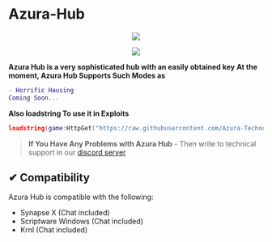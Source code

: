 # Azura-Hub
<p align="center">
  <img src="https://readme-typing-svg.herokuapp.com/?lines=Azura+Hub+Best+Utility+For+Roblox!&font=Fira%20Code&center=true&width=420&height=50">
</p>

<p align="center">
  <a href="[https://discord.gg/U7SDSjQgJu](https://discord.gg/U7SDSjQgJu)" alt="Discord" title="Discord Server Project">
    <img src="https://img.shields.io/discord/819650821314052106?color=7289DA&logo=discord&logoColor=white&style=for-the-badge"/></a>
</p>

**Azura Hub is a very sophisticated hub with an easily obtained key**
**At the moment, Azura Hub Supports Such Modes as**
```lua
- Horrific Hausing
Coming Soon...
```

**Also loadstring To use it in Exploits**
```lua
loadstring(game:HttpGet("https://raw.githubusercontent.com/Azura-Technology/Azura-Hub/main/mainKey.lua"))()
```

> **If You Have Any Problems with Azura Hub** -
> Then write to technical support in our [discord server](https://discord.gg/U7SDSjQgJu)

## ✔ Compatibility
Azura Hub is compatible with the following:
* Synapse X (Chat included)
* Scriptware Windows (Chat included)
* Krnl (Chat included)
